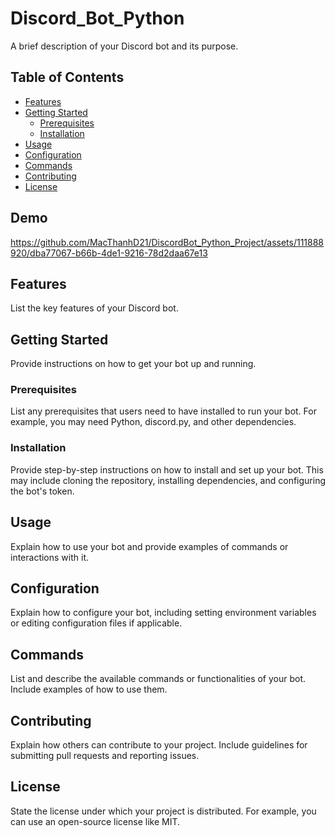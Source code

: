 
# Discord_Bot_Python

A brief description of your Discord bot and its purpose.

## Table of Contents
- [Features](#features)
- [Getting Started](#getting-started)
  - [Prerequisites](#prerequisites)
  - [Installation](#installation)
- [Usage](#usage)
- [Configuration](#configuration)
- [Commands](#commands)
- [Contributing](#contributing)
- [License](#license)

## Demo

https://github.com/MacThanhD21/DiscordBot_Python_Project/assets/111888920/dba77067-b66b-4de1-9216-78d2daa67e13

## Features

List the key features of your Discord bot.

## Getting Started

Provide instructions on how to get your bot up and running.

### Prerequisites

List any prerequisites that users need to have installed to run your bot. For example, you may need Python, discord.py, and other dependencies.

### Installation

Provide step-by-step instructions on how to install and set up your bot. This may include cloning the repository, installing dependencies, and configuring the bot's token.

## Usage

Explain how to use your bot and provide examples of commands or interactions with it.

## Configuration

Explain how to configure your bot, including setting environment variables or editing configuration files if applicable.

## Commands

List and describe the available commands or functionalities of your bot. Include examples of how to use them.

## Contributing

Explain how others can contribute to your project. Include guidelines for submitting pull requests and reporting issues.

## License

State the license under which your project is distributed. For example, you can use an open-source license like MIT.


